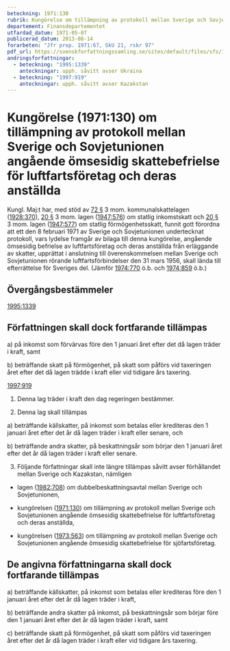 ```yaml
---
beteckning: 1971:130
rubrik: Kungörelse om tillämpning av protokoll mellan Sverige och Sovjetunionen angående ömsesidig skattebefrielse för luftfartsföretag och deras anställda
departement: Finansdepartementet
utfardad_datum: 1971-05-07
publicerad_datum: 2013-08-14
forarbeten: "Jfr prop. 1971:67, SkU 21, rskr 97"
pdf_url: https://svenskforfattningssamling.se/sites/default/files/sfs/1971-05/SFS1971-130.pdf
andringsforfattningar:
  - beteckning: "1995:1339"
    anteckningar: upph. såvitt avser Ukraina
  - beteckning: "1997:919"
    anteckningar: upph. såvitt avser Kazakstan
---
```


# Kungörelse (1971:130) om tillämpning av protokoll mellan Sverige och Sovjetunionen angående ömsesidig skattebefrielse för luftfartsföretag och deras anställda

Kungl. Maj:t har, med stöd av [72 §](#72) 3 mom. kommunalskattelagen ([1928:370](https://selex.se/eli/sfs/1928/370)), [20 §](#20) 3 mom. lagen ([1947:576](https://selex.se/eli/sfs/1947/576)) om statlig inkomstskatt och  [20 §](#20) 3 mom. lagen ([1947:577](https://selex.se/eli/sfs/1947/577)) om statlig förmögenhetsskatt, funnit gott förordna att ett den 8 februari 1971 av Sverige och Sovjetunionen undertecknat protokoll, vars lydelse framgår av bilaga till denna kungörelse, angående ömsesidig befrielse av luftfartsföretag och deras anställda från erläggande av skatter, upprättat i anslutning till överenskommelsen mellan Sverige och Sovjetunionen rörande luftfartsförbindelser den 31 mars 1956, skall lända till efterrättelse för Sveriges del. (Jämför [1974:770](https://selex.se/eli/sfs/1974/770) ö.b. och [1974:859](https://selex.se/eli/sfs/1974/859) ö.b.)

## Övergångsbestämmeler

[1995:1339](https://selex.se/eli/sfs/1995/1339)

## Författningen skall dock fortfarande tillämpas

a) på inkomst som förvärvas före den 1 januari året efter det då lagen träder i kraft, samt

b) beträffande skatt på förmögenhet, på skatt som påförs vid taxeringen året efter det då lagen trädde i kraft eller vid tidigare års taxering.

[1997:919](https://selex.se/eli/sfs/1997/919)

1. Denna lag träder i kraft den dag regeringen bestämmer.

2. Denna lag skall tillämpas

a) beträffande källskatter, på inkomst som betalas eller krediteras den 1 januari året efter det år då lagen träder i kraft eller senare, och

b) beträffande andra skatter, på beskattningsår som börjar den 1 januari året efter det år då lagen träder i kraft eller senare.

3. Följande författningar skall inte längre tillämpas såvitt avser förhållandet mellan Sverige och Kazakstan, nämligen

- lagen ([1982:708](https://selex.se/eli/sfs/1982/708)) om dubbelbeskattningsavtal mellan Sverige och Sovjetunionen,

- kungörelsen ([1971:130](https://selex.se/eli/sfs/1971/130)) om tillämpning av protokoll mellan Sverige och Sovjetunionen angående ömsesidig skattebefrielse för luftfartsföretag och deras anställda,

- kungörelsen ([1973:563](https://selex.se/eli/sfs/1973/563)) om tillämpning av protokoll mellan Sverige och Sovjetunionen angående ömsesidig skattebefrielse för sjöfartsföretag.

## De angivna författningarna skall dock fortfarande tillämpas

a) beträffande källskatter, på inkomst som betalas eller krediteras före den 1 januari året efter det år då lagen träder i kraft,

b) beträffande andra skatter på inkomst, på beskattningsår som börjar före den 1 januari året efter det år då lagen träder i kraft, samt

c) beträffande skatt på förmögenhet, på skatt som påförs vid taxeringen året efter det år då lagen träder i kraft eller vid tidigare års taxering.